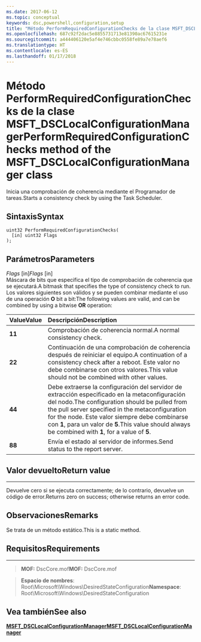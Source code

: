 ```yaml
---
ms.date: 2017-06-12
ms.topic: conceptual
keywords: dsc,powershell,configuration,setup
title: "Método PerformRequiredConfigurationChecks de la clase MSFT_DSCLocalConfigurationManager"
ms.openlocfilehash: 687c92f2dac5e8855731713e81390ac67615231e
ms.sourcegitcommit: a444406120e5af4e746cbbc0558fe89a7e78aef6
ms.translationtype: HT
ms.contentlocale: es-ES
ms.lasthandoff: 01/17/2018
---
```

# <a name="performrequiredconfigurationchecks-method-of-the-msftdsclocalconfigurationmanager-class"></a><span data-ttu-id="0155a-103">Método PerformRequiredConfigurationChecks de la clase MSFT_DSCLocalConfigurationManager</span><span class="sxs-lookup"><span data-stu-id="0155a-103">PerformRequiredConfigurationChecks method of the MSFT_DSCLocalConfigurationManager class</span></span>

<span data-ttu-id="0155a-104">Inicia una comprobación de coherencia mediante el Programador de tareas.</span><span class="sxs-lookup"><span data-stu-id="0155a-104">Starts a consistency check by using the Task Scheduler.</span></span>

<a name="syntax"></a><span data-ttu-id="0155a-105">Sintaxis</span><span class="sxs-lookup"><span data-stu-id="0155a-105">Syntax</span></span>
------

```mof
uint32 PerformRequiredConfigurationChecks(
  [in] uint32 Flags
);
```

<a name="parameters"></a><span data-ttu-id="0155a-106">Parámetros</span><span class="sxs-lookup"><span data-stu-id="0155a-106">Parameters</span></span>
----------

<span data-ttu-id="0155a-107">*Flags* \[in\]</span><span class="sxs-lookup"><span data-stu-id="0155a-107">*Flags* \[in\]</span></span>  
<span data-ttu-id="0155a-108">Máscara de bits que especifica el tipo de comprobación de coherencia que se ejecutará.</span><span class="sxs-lookup"><span data-stu-id="0155a-108">A bitmask that specifies the type of consistency check to run.</span></span> <span data-ttu-id="0155a-109">Los valores siguientes son válidos y se pueden combinar mediante el uso de una operación **O** bit a bit:</span><span class="sxs-lookup"><span data-stu-id="0155a-109">The following values are valid, and can be combined by using a bitwise **OR** operation:</span></span>

|<span data-ttu-id="0155a-110">Value</span><span class="sxs-lookup"><span data-stu-id="0155a-110">Value</span></span> |<span data-ttu-id="0155a-111">Descripción</span><span class="sxs-lookup"><span data-stu-id="0155a-111">Description</span></span> |
|:--- |:---|
|<span data-ttu-id="0155a-112">**1**</span><span class="sxs-lookup"><span data-stu-id="0155a-112">**1**</span></span> | <span data-ttu-id="0155a-113">Comprobación de coherencia normal.</span><span class="sxs-lookup"><span data-stu-id="0155a-113">A normal consistency check.</span></span> |
|<span data-ttu-id="0155a-114">**2**</span><span class="sxs-lookup"><span data-stu-id="0155a-114">**2**</span></span> | <span data-ttu-id="0155a-115">Continuación de una comprobación de coherencia después de reiniciar el equipo.</span><span class="sxs-lookup"><span data-stu-id="0155a-115">A continuation of a consistency check after a reboot.</span></span> <span data-ttu-id="0155a-116">Este valor no debe combinarse con otros valores.</span><span class="sxs-lookup"><span data-stu-id="0155a-116">This value should not be combined with other values.</span></span> |
|<span data-ttu-id="0155a-117">**4**</span><span class="sxs-lookup"><span data-stu-id="0155a-117">**4**</span></span> | <span data-ttu-id="0155a-118">Debe extraerse la configuración del servidor de extracción especificado en la metaconfiguración del nodo.</span><span class="sxs-lookup"><span data-stu-id="0155a-118">The configuration should be pulled from the pull server specified in the metaconfiguration for the node.</span></span> <span data-ttu-id="0155a-119">Este valor siempre debe combinarse con **1**, para un valor de **5**.</span><span class="sxs-lookup"><span data-stu-id="0155a-119">This value should always be combined with **1**, for a value of **5**.</span></span> |
|<span data-ttu-id="0155a-120">**8**</span><span class="sxs-lookup"><span data-stu-id="0155a-120">**8**</span></span> | <span data-ttu-id="0155a-121">Envía el estado al servidor de informes.</span><span class="sxs-lookup"><span data-stu-id="0155a-121">Send status to the report server.</span></span> |

## <a name="return-value"></a><span data-ttu-id="0155a-122">Valor devuelto</span><span class="sxs-lookup"><span data-stu-id="0155a-122">Return value</span></span>
------------

<span data-ttu-id="0155a-123">Devuelve cero si se ejecuta correctamente; de lo contrario, devuelve un código de error.</span><span class="sxs-lookup"><span data-stu-id="0155a-123">Returns zero on success; otherwise returns an error code.</span></span>

## <a name="remarks"></a><span data-ttu-id="0155a-124">Observaciones</span><span class="sxs-lookup"><span data-stu-id="0155a-124">Remarks</span></span>

<span data-ttu-id="0155a-125">Se trata de un método estático.</span><span class="sxs-lookup"><span data-stu-id="0155a-125">This is a static method.</span></span>

## <a name="requirements"></a><span data-ttu-id="0155a-126">Requisitos</span><span class="sxs-lookup"><span data-stu-id="0155a-126">Requirements</span></span>
------------
><span data-ttu-id="0155a-127">**MOF:** DscCore.mof</span><span class="sxs-lookup"><span data-stu-id="0155a-127">**MOF:** DscCore.mof</span></span>

><span data-ttu-id="0155a-128">**Espacio de nombres**: Root\Microsoft\Windows\DesiredStateConfiguration</span><span class="sxs-lookup"><span data-stu-id="0155a-128">**Namespace**: Root\Microsoft\Windows\DesiredStateConfiguration</span></span>


## <a name="see-also"></a><span data-ttu-id="0155a-129">Vea también</span><span class="sxs-lookup"><span data-stu-id="0155a-129">See also</span></span>


[<span data-ttu-id="0155a-130">**MSFT_DSCLocalConfigurationManager**</span><span class="sxs-lookup"><span data-stu-id="0155a-130">**MSFT_DSCLocalConfigurationManager**</span></span>](msft-dsclocalconfigurationmanager.md)


 

 



